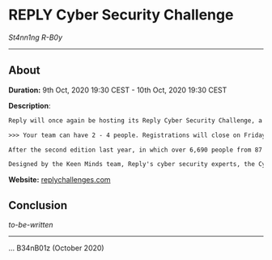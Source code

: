 # REPLY Cyber Security Challenge

_St4nn1ng R-B0y_

---

## About

**Duration:** 9th Oct, 2020 19:30 CEST - 10th Oct, 2020 19:30 CEST

**Description**:
```txt
Reply will once again be hosting its Reply Cyber Security Challenge, a team competition open to both students and professionals aged 16+. The online challenge will take place on Friday October 9th 2020 at 19:30 CEST and will last 24 hours.

>>> Your team can have 2 - 4 people. Registrations will close on Friday October 9th 2020 14:00 CEST! <<<

After the second edition last year, in which over 6,690 people from 87 countries around the world took part, the 2020 challenge will present five stimulating issues for each of the following categories: coding, web, miscellaneous, crypto and binary. The team that solves the security problem in a 'capture the flag' (CTF) contest will obtain the highest score in the challenge and win the challenge.

Designed by the Keen Minds team, Reply's cyber security experts, the Cyber Security Challenge is just one of a number of Reply initiatives to promote the culture of coding, with a particular focus on new generations.
```

**Website:** [replychallenges.com](https://replychallenges.com/CyberSecurityCTF)

## Conclusion

_to-be-written_

---

... B34nB01z (October 2020)